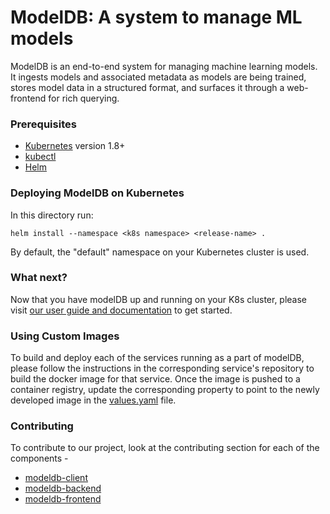 # ModelDB: A system to manage ML models

ModelDB is an end-to-end system for managing machine learning models. It ingests models and associated metadata as models are being trained, stores model data in a structured format, and surfaces it through a web-frontend for rich querying.

### Prerequisites

- [Kubernetes](https://kubernetes.io/docs/home/) version 1.8+
- [kubectl](https://kubernetes.io/docs/tasks/tools/install-kubectl/)
- [Helm](https://helm.sh/)

### Deploying ModelDB on Kubernetes

In this directory run:

```
helm install --namespace <k8s namespace> <release-name> .
```
By default, the "default" namespace on your Kubernetes cluster is used.

### What next?

Now that you have modelDB up and running on your K8s cluster, please visit
[our user guide and documentation](https://docs.verta.ai/en/master/index.html) to get started.

### Using Custom Images

To build and deploy each of the services running as a part of modelDB, please follow the instructions in the
corresponding service's repository to build the docker image for that service.
Once the image is pushed to a container registry, update the corresponding property to point to the newly
developed image in the [values.yaml](https://github.com/VertaAI/modeldb/chart/modeldb/values.yaml) file.

### Contributing

To contribute to our project, look at the contributing section for each of the components -
* [modeldb-client](https://github.com/VertaAI/modeldb/tree/master/client/README.md)
* [modeldb-backend](https://github.com/VertaAI/modeldb/tree/master/backend/README.md)
* [modeldb-frontend](https://github.com/VertaAI/modeldb/tree/master/webapp/README.md)
